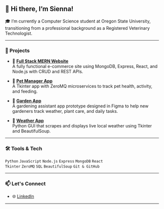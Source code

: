 ## 👋 Hi there, I’m Sienna!

🎓 I’m currently a Computer Science student at Oregon State University, transitioning from a professional background as a Registered Veterinary Technologist.

---

### 🚀 Projects 

- 🔹 **[Full Stack MERN Website](https://github.com/siennar0/mern-website-showcase)**  
  A fully functional e-commerce site using MongoDB, Express, React, and Node.js with CRUD and REST APIs.

- 🔹 **[Pet Manager App](https://github.com/siennar0/pet-manager-app-showcase)**  
  A Tkinter app with ZeroMQ microservices to track pet health, activity, and feeding.

- 🔹 **[Garden App](https://github.com/siennar0/garden-app-showcase)**  
 A gardening assistant app prototype designed in Figma to help new gardeners track weather, plant care, and daily tasks.

- 🔹 **[Weather App](https://github.com/siennar0/weather-app-showcase)**  
  Python GUI that scrapes and displays live local weather using Tkinter and BeautifulSoup.
---

### 🛠️ Tools & Tech
`Python` `JavaScript` `Node.js` `Express` `MongoDB` `React`  
`Tkinter` `ZeroMQ` `SQL` `BeautifulSoup` `Git & GitHub`

---

### 📫 Let's Connect
- 🌐 [LinkedIn](https://www.linkedin.com/in/sienna-raigoza-7b71b6139)

---


